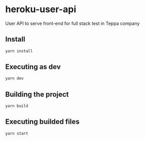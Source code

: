 # heroku-user-api
User API to serve front-end for full stack test in Teppa company

## Install

```sh
yarn install
```

## Executing as dev

```sh
yarn dev
```

## Building the project
```sh
yarn build
```

## Executing builded files
```sh
yarn start
```
